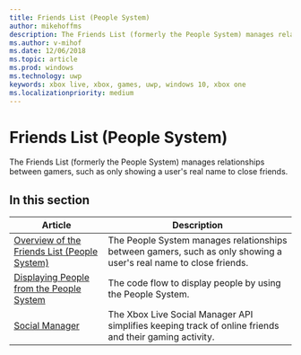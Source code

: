 ```yaml
---
title: Friends List (People System)
author: mikehoffms
description: The Friends List (formerly the People System) manages relationships between gamers, such as only showing a user's real name to close friends.
ms.author: v-mihof
ms.date: 12/06/2018
ms.topic: article
ms.prod: windows
ms.technology: uwp
keywords: xbox live, xbox, games, uwp, windows 10, xbox one
ms.localizationpriority: medium
---
```


# Friends List (People System)

The Friends List (formerly the People System) manages relationships between gamers, such as only showing a user's real name to close friends.


## In this section

| Article | Description |
|---------|-------------|
| [Overview of the Friends List (People System)](xbox-live-people-system.md) | The People System manages relationships between gamers, such as only showing a user's real name to close friends. |
| [Displaying People from the People System](displaying-people-from-the-people-system.md) | The code flow to display people by using the People System. |
| [Social Manager](../the-social-manager.md) | The Xbox Live Social Manager API simplifies keeping track of online friends and their gaming activity. |
